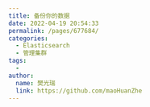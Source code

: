 ```yaml
---
title: 备份你的数据
date: 2022-04-19 20:54:33
permalink: /pages/677684/
categories:
  - Elasticsearch
  - 管理集群
tags:
  - 
author: 
  name: 樊光瑞
  link: https://github.com/maoHuanZhe
---
```


